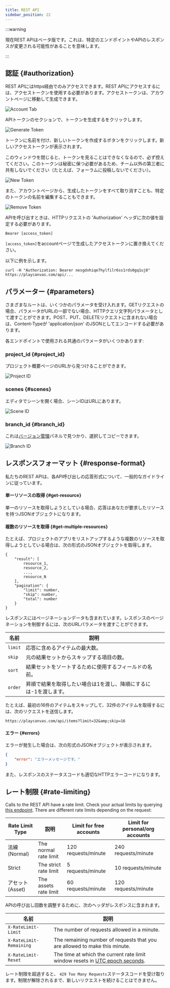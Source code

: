 ```yaml
---
title: REST API
sidebar_position: 22
---
```


:::warning

現在REST APIはベータ版です。これは、特定のエンドポイントやAPIのレスポンスが変更される可能性があることを意味します。

:::

## 認証 {#authorization}

REST APIにはhttps経由でのみアクセスできます。REST APIにアクセスするには、アクセストークンを使用する必要があります。アクセストークンは、アカウントページに移動して生成できます。

![Account Tab](/img/user-manual/api/account-tab.png)

APIトークンのセクションで、トークンを生成するをクリックします。

![Generate Token](/img/user-manual/api/generate-token.png)

トークンに名前を付け、新しいトークンを作成するボタンをクリックします。新しいアクセストークンが表示されます。

このウィンドウを閉じると、トークンを見ることはできなくなるので、必ず控えてください。このトークンは秘密に保つ必要があるため、チーム以外の第三者に共有しないでください（たとえば、フォーラムに投稿しないでください）。

![New Token](/img/user-manual/api/new-token.png)

また、アカウントページから、生成したトークンをすべて取り消すことも、特定のトークンの名前を編集することもできます。

![Remove Token](/img/user-manual/api/remove-token.png)

APIを呼び出すときは、HTTPリクエストの 'Authorization' ヘッダに次の値を設定する必要があります。

```none
Bearer [access_token]
```

`[access_token]`をaccountページで生成したアクセストークンに置き換えてください。

以下に例を示します。

```none
curl -H "Authorization: Bearer nesgdxhiqe7hylfilr6ss1rds0gq1uj8" https://playcanvas.com/api/...
```

## パラメーター {#parameters}

さまざまなルートは、いくつかのパラメータを受け入れます。GETリクエストの場合、パラメータがURLの一部でない場合、HTTPクエリ文字列パラメータとして渡すことができます。POST、PUT、DELETEリクエストに含まれない場合は、Content-Typeが 'application/json' のJSONとしてエンコードする必要があります。

各エンドポイントで使用される共通のパラメータがいくつかあります:

### project_id {#project_id}

プロジェクト概要ページのURLから見つけることができます。

![Project ID](/img/user-manual/api/project-id.png)

### scenes {#scenes}

エディタでシーンを開く場合、シーンIDはURLにあります。

![Scene ID](/img/user-manual/api/scene-id.png)

### branch_id {#branch_id}

これは[バージョン管理][5]パネルで見つかり、選択してコピーできます。

![Branch ID](/img/user-manual/api/branch-id.png)

## レスポンスフォーマット {#response-format}

私たちのREST APIは、各API呼び出しの応答形式について、一般的なガイドラインに従っています。

#### 単一リソースの取得 {#get-resource}

単一のリソースを取得しようとしている場合、応答はあなたが要求したリソースを持つJSONオブジェクトになります。

#### 複数のリソースを取得 {#get-multiple-resources}

たとえば、プロジェクトのアプリをリストアップするような複数のリソースを取得しようとしている場合は、次の形式のJSONオブジェクトを取得します。

```none
{
    "result": [
        resource_1,
        resource_2,
        ...,
        resource_N
    ],
    "pagination": {
        "limit": number,
        "skip": number,
        "total": number
    }
}
```

レスポンスにはページネーションデータも含まれています。レスポンスのページネーションを制御するには、次のURLパラメータを渡すことができます。

| 名前    | 説明                                                                                                                      |
| ------- | -------------------------------------------------------------------------------------------------------------------------------- |
| `limit` | 応答に含めるアイテムの最大数。                                                                          |
| `skip`  | 元の結果セットからスキップする項目の数。                                                                        |
| `sort`  | 結果セットをソートするために使用するフィールドの名前。 |
| `order` | 昇順で結果を取得したい場合は1を渡し、降順にするには-1を渡します。                                            |

たとえば、最初の16件のアイテムをスキップして、32件のアイテムを取得するには、次のリクエストを送信します。

```none
https://playcanvas.com/api/items?limit=32&amp;skip=16
```

#### エラー {#errors}

エラーが発生した場合は、次の形式のJSONオブジェクトが表示されます。

```json
{
    "error": "エラーメッセージです。"
}
```

また、レスポンスのステータスコードも適切なHTTPエラーコードになります。

## レート制限 {#rate-limiting}

Calls to the REST API have a rate limit. Check your actual limits by querying [this endpoint](https://playcanvas.com/api/ratelimits). There are different rate limits depending on the request:

| Rate Limit Type | 説明               | Limit for free accounts | Limit for personal/org accounts |
| --------------- | ------------------------- | ----------------------- | ------------------------------- |
| 法線 (Normal)          | The normal rate limit     | 120 requests/minute     | 240 requests/minute             |
| Strict          | The strict rate limit     | 5 requests/minute       | 10 requests/minute              |
| アセット (Asset)          | The assets rate limit     | 60 requests/minute      | 120 requests/minute             |


APIの呼び出し回数を調整するために、次のヘッダがレスポンスに含まれます。

| 名前                    | 説明                                                                                                             |
| ----------------------- | ----------------------------------------------------------------------------------------------------------------------- |
| `X-RateLimit-Limit`     | The number of requests allowed in a minute.                                                                             |
| `X-RateLimit-Remaining` | The remaining number of requests that you are allowed to make this minute.                                              |
| `X-RateLimit-Reset`     | The time at which the current rate limit window resets in [UTC epoch seconds](https://en.wikipedia.org/wiki/Unix_time). |

レート制限を超過すると、 `429 Too Many Requests`ステータスコードを受け取ります。制限が解除されるまで、新しいリクエストを続けることはできません。

[5]: /user-manual/editor/version-control/
